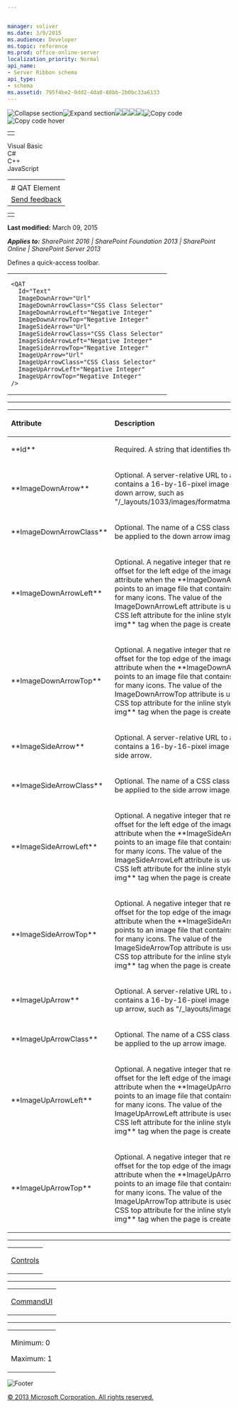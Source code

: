 ```yaml
---


manager: soliver
ms.date: 3/9/2015
ms.audience: Developer
ms.topic: reference
ms.prod: office-online-server
localization_priority: Normal
api_name:
- Server Ribbon schema
api_type:
- schema
ms.assetid: 795f4be2-9dd2-4da0-88bb-2b0bc33a6133
---
```


![Collapse
section](../icons/collapse_all.gif "Collapse section")![Expand
section](../icons/expand_all.gif "Expand section")![](../icons/collapse_all.gif)![](../icons/expand_all.gif)![](../icons/dropdown.gif)![](../icons/dropdownHover.gif)![Copy
code](../icons/copycode.gif "Copy code")![Copy code
hover](../icons/copycodeHighlight.gif "Copy code hover")
<table>
<tbody>
<tr class="odd">
<td align="left"></td>
</tr>
</tbody>
</table>

Visual Basic  
C\#  
C++  
JavaScript  

<table>
<tbody>
<tr class="odd">
<td align="left"><span id="runningHeaderText"></span></td>
</tr>
<tr class="even">
<td align="left"># QAT Element</td>
</tr>
<tr class="odd">
<td align="left"><span id="headfeedbackarea" class="feedbackhead"><a href="javascript:SubmitFeedback(&#39;docthis@Microsoft.com&#39;,&#39;&#39;,&#39;&#39;,&#39;&#39;,&#39;1.0.18082.1225&#39;,&#39;%0\dThank%20you%20for%20your%20feedback.%20The%20developer%20writing%20teams%20use%20your%20feedback%20to%20improve%20documentation.%20While%20we%20are%20reviewing%20your%20feedback,%20we%20may%20send%20you%20e-mail%20to%20ask%20for%20clarification%20or%20feedback%20on%20a%20solution.%20We%20do%20not%20use%20your%20e-mail%20address%20for%20any%20other%20purpose%20and%20we%20delete%20it%20after%20we%20finish%20our%20review.%0\AFor%20further%20information%20about%20the%20privacy%20policies%20of%20Microsoft,%20please%20see%20http://privacy.microsoft.com/en-us/default.aspx.%0\A%0\d&#39;,&#39;Customer%20feedback&#39;);">Send feedback</a></span></td>
</tr>
</tbody>
</table>

<table>
<colgroup>
<col width="100%" />
</colgroup>
<tbody>
<tr class="odd">
<td align="left"></td>
</tr>
</tbody>
</table>

**Last modified:** March 09, 2015

***Applies to:** SharePoint 2016 | SharePoint Foundation 2013 |
SharePoint Online | SharePoint Server 2013*

Defines a quick-access toolbar.

<span codelanguage="other"></span>
<table>
<colgroup>
<col width="100%" />
</colgroup>
<tbody>
<tr class="odd">
<td align="left"><pre><code>&lt;QAT
  Id=&quot;Text&quot;
  ImageDownArrow=&quot;Url&quot;
  ImageDownArrowClass=&quot;CSS Class Selector&quot;
  ImageDownArrowLeft=&quot;Negative Integer&quot;
  ImageDownArrowTop=&quot;Negative Integer&quot;
  ImageSideArrow=&quot;Url&quot;
  ImageSideArrowClass=&quot;CSS Class Selector&quot;
  ImageSideArrowLeft=&quot;Negative Integer&quot;
  ImageSideArrowTop=&quot;Negative Integer&quot;
  ImageUpArrow=&quot;Url&quot;
  ImageUpArrowClass=&quot;CSS Class Selector&quot;
  ImageUpArrowLeft=&quot;Negative Integer&quot;
  ImageUpArrowTop=&quot;Negative Integer&quot;
/&gt;</code></pre></td>
</tr>
</tbody>
</table>


-----------------------------------------------------------------------------------------------------------------------------------------------------------------------------------------------

<table>
<colgroup>
<col width="50%" />
<col width="50%" />
</colgroup>
<thead>
<tr class="header">
<th align="left"><p>Attribute</p></th>
<th align="left"><p>Description</p></th>
</tr>
</thead>
<tbody>
<tr class="odd">
<td align="left"><p>**Id**</p></td>
<td align="left"><p>Required. A string that identifies the element.</p></td>
</tr>
<tr class="even">
<td align="left"><p>**ImageDownArrow**</p></td>
<td align="left"><p>Optional. A server-relative URL to a file that contains a 16-by-16-pixel image to use for the down arrow, such as &quot;/_layouts/1033/images/formatmap16x16.png&quot;.</p></td>
</tr>
<tr class="odd">
<td align="left"><p>**ImageDownArrowClass**</p></td>
<td align="left"><p>Optional. The name of a CSS class selector to be applied to the down arrow image.</p></td>
</tr>
<tr class="even">
<td align="left"><p>**ImageDownArrowLeft**</p></td>
<td align="left"><p>Optional. A negative integer that represents an offset for the left edge of the image. Use this attribute when the **ImageDownArrow</span> attribute points to an image file that contains the images for many icons. The value of the <span class="keyword">ImageDownArrowLeft</span> attribute is used to set the CSS <span class="keyword">left</span> attribute for the inline style of an HTML <span class="keyword">img** tag when the page is created.</p></td>
</tr>
<tr class="odd">
<td align="left"><p>**ImageDownArrowTop**</p></td>
<td align="left"><p>Optional. A negative integer that represents an offset for the top edge of the image. Use this attribute when the **ImageDownArrow</span> attribute points to an image file that contains the images for many icons. The value of the <span class="keyword">ImageDownArrowTop</span> attribute is used to set the CSS <span class="keyword">top</span> attribute for the inline style of an HTML <span class="keyword">img** tag when the page is created.</p></td>
</tr>
<tr class="even">
<td align="left"><p>**ImageSideArrow**</p></td>
<td align="left"><p>Optional. A server-relative URL to a file that contains a 16-by-16-pixel image to use for the side arrow.</p></td>
</tr>
<tr class="odd">
<td align="left"><p>**ImageSideArrowClass**</p></td>
<td align="left"><p>Optional. The name of a CSS class selector to be applied to the side arrow image.</p></td>
</tr>
<tr class="even">
<td align="left"><p>**ImageSideArrowLeft**</p></td>
<td align="left"><p>Optional. A negative integer that represents an offset for the left edge of the image. Use this attribute when the **ImageSideArrow</span> attribute points to an image file that contains the images for many icons. The value of the <span class="keyword">ImageSideArrowLeft</span> attribute is used to set the CSS <span class="keyword">left</span> attribute for the inline style of an HTML <span class="keyword">img** tag when the page is created.</p></td>
</tr>
<tr class="odd">
<td align="left"><p>**ImageSideArrowTop**</p></td>
<td align="left"><p>Optional. A negative integer that represents an offset for the top edge of the image. Use this attribute when the **ImageSideArrow</span> attribute points to an image file that contains the images for many icons. The value of the <span class="keyword">ImageSideArrowTop</span> attribute is used to set the CSS <span class="keyword">top</span> attribute for the inline style of an HTML <span class="keyword">img** tag when the page is created.</p></td>
</tr>
<tr class="even">
<td align="left"><p>**ImageUpArrow**</p></td>
<td align="left"><p>Optional. A server-relative URL to a file that contains a 16-by-16-pixel image to use for the up arrow, such as &quot;/_layouts/images/arwup.gif&quot;.</p></td>
</tr>
<tr class="odd">
<td align="left"><p>**ImageUpArrowClass**</p></td>
<td align="left"><p>Optional. The name of a CSS class selector to be applied to the up arrow image.</p></td>
</tr>
<tr class="even">
<td align="left"><p>**ImageUpArrowLeft**</p></td>
<td align="left"><p>Optional. A negative integer that represents an offset for the left edge of the image. Use this attribute when the **ImageUpArrow</span> attribute points to an image file that contains the images for many icons. The value of the <span class="keyword">ImageUpArrowLeft</span> attribute is used to set the CSS <span class="keyword">left</span> attribute for the inline style of an HTML <span class="keyword">img** tag when the page is created.</p></td>
</tr>
<tr class="odd">
<td align="left"><p>**ImageUpArrowTop**</p></td>
<td align="left"><p>Optional. A negative integer that represents an offset for the top edge of the image. Use this attribute when the **ImageUpArrow</span> attribute points to an image file that contains the images for many icons. The value of the <span class="keyword">ImageUpArrowTop</span> attribute is used to set the CSS <span class="keyword">top</span> attribute for the inline style of an HTML <span class="keyword">img** tag when the page is created.</p></td>
</tr>
</tbody>
</table>


---------------------------------------------------------------------------------------------------------------------------------------------------------------------------------------------------

<table>
<colgroup>
<col width="100%" />
</colgroup>
<tbody>
<tr class="odd">
<td align="left"><p><a href="controls-element-group.htm">Controls</a></p></td>
</tr>
</tbody>
</table>


----------------------------------------------------------------------------------------------------------------------------------------------------------------------------------------------------

<table>
<colgroup>
<col width="100%" />
</colgroup>
<tbody>
<tr class="odd">
<td align="left"><p><a href="commandui-element.htm">CommandUI</a></p></td>
</tr>
</tbody>
</table>


------------------------------------------------------------------------------------------------------------------------------------------------------------------------------------------------

<table>
<colgroup>
<col width="100%" />
</colgroup>
<tbody>
<tr class="odd">
<td align="left"><p>Minimum: 0</p>
<p>Maximum: 1</p></td>
</tr>
</tbody>
</table>

![Footer](../icons/footer.gif "Footer")

[© 2013 Microsoft Corporation. All rights
reserved.](office-2013-documentation-copyright-notice.htm)



